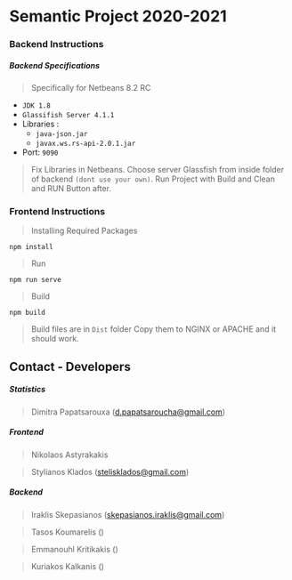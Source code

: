 # Semantic Project 2020-2021

### Backend Instructions

##### Backend Specifications 
> Specifically for Netbeans 8.2 RC

- `JDK 1.8`
- `Glassifish Server 4.1.1`
- Libraries :
	- `java-json.jar`
	- `javax.ws.rs-api-2.0.1.jar`
- Port: `9090`

> Fix Libraries in Netbeans.
> Choose server Glassfish from inside folder of backend `(dont use your own)`.
> Run Project with Build and Clean and RUN Button after.

### Frontend Instructions 

> Installing Required Packages
```
npm install
```
> Run
```
npm run serve
```

> Build
```
npm build
```
> Build files are in `Dist` folder
> Copy them to NGINX or APACHE and it should work.




## Contact - Developers 

##### Statistics

> 	Dimitra Papatsarouxa (d.papatsaroucha@gmail.com)

##### Frontend

> 	Nikolaos Astyrakakis

> 	Stylianos Klados (stelisklados@gmail.com)

##### Backend

> 	Iraklis Skepasianos (skepasianos.iraklis@gmail.com)

>	Tasos Koumarelis ()

>	Emmanouhl Kritikakis ()

>	Kuriakos Kalkanis ()
